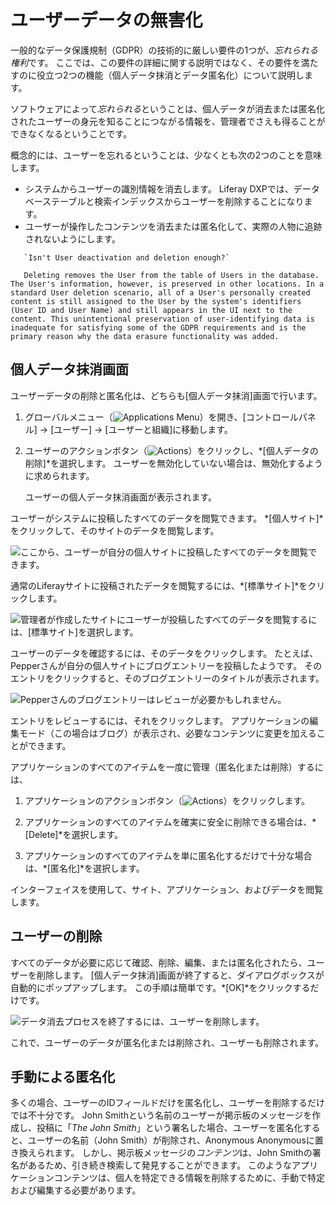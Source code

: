 # ユーザーデータの無害化

一般的なデータ保護規制（GDPR）の技術的に厳しい要件の1つが、*忘れられる権利*です。 ここでは、この要件の詳細に関する説明ではなく、その要件を満たすのに役立つ2つの機能（個人データ抹消とデータ匿名化）について説明します。

ソフトウェアによって*忘れられる*ということは、個人データが消去または匿名化されたユーザーの身元を知ることにつながる情報を、管理者でさえも得ることができなくなるということです。

概念的には、ユーザーを忘れるということは、少なくとも次の2つのことを意味します。

  - システムからユーザーの識別情報を消去します。 Liferay DXPでは、データベーステーブルと検索インデックスからユーザーを削除することになります。
  - ユーザーが操作したコンテンツを消去または匿名化して、実際の人物に追跡されないようにします。

<!-- end list -->

``` tip::
   `Isn't User deactivation and deletion enough?`

   Deleting removes the User from the table of Users in the database. The User's information, however, is preserved in other locations. In a standard User deletion scenario, all of a User's personally created content is still assigned to the User by the system's identifiers (User ID and User Name) and still appears in the UI next to the content. This unintentional preservation of user-identifying data is inadequate for satisfying some of the GDPR requirements and is the primary reason why the data erasure functionality was added.
```

## 個人データ抹消画面

ユーザーデータの削除と匿名化は、どちらも[個人データ抹消]画面で行います。

1.  グローバルメニュー（![Applications Menu](../../images/icon-applications-menu.png)）を開き、[コントロールパネル] → [ユーザー] → [ユーザーと組織]に移動します。

2.  ユーザーのアクションボタン（![Actions](../../images/icon-actions.png)）をクリックし、*[個人データの削除]*を選択します。 ユーザーを無効化していない場合は、無効化するように求められます。

    ユーザーの個人データ抹消画面が表示されます。

ユーザーがシステムに投稿したすべてのデータを閲覧できます。 *[個人サイト]*をクリックして、そのサイトのデータを閲覧します。

![ここから、ユーザーが自分の個人サイトに投稿したすべてのデータを閲覧できます。](./sanitizing-user-data/images/01.png)

通常のLiferayサイトに投稿されたデータを閲覧するには、*[標準サイト]*をクリックします。

![管理者が作成したサイトにユーザーが投稿したすべてのデータを閲覧するには、[標準サイト]を選択します。](./sanitizing-user-data/images/02.png)

ユーザーのデータを確認するには、そのデータをクリックします。 たとえば、Pepperさんが自分の個人サイトにブログエントリーを投稿したようです。 そのエントリをクリックすると、そのブログエントリーのタイトルが表示されます。

![Pepperさんのブログエントリーはレビューが必要かもしれません。](./sanitizing-user-data/images/03.png)

エントリをレビューするには、それをクリックします。 アプリケーションの編集モード（この場合はブログ）が表示され、必要なコンテンツに変更を加えることができます。

アプリケーションのすべてのアイテムを一度に管理（匿名化または削除）するには、

1.  アプリケーションのアクションボタン（![Actions](../../images/icon-actions.png)）をクリックします。

2.  アプリケーションのすべてのアイテムを確実に安全に削除できる場合は、*[Delete]*を選択します。

3.  アプリケーションのすべてのアイテムを単に匿名化するだけで十分な場合は、*[匿名化]*を選択します。

インターフェイスを使用して、サイト、アプリケーション、およびデータを閲覧します。

## ユーザーの削除

すべてのデータが必要に応じて確認、削除、編集、または匿名化されたら、ユーザーを削除します。 [個人データ抹消]画面が終了すると、ダイアログボックスが自動的にポップアップします。 この手順は簡単です。*[OK]*をクリックするだけです。

![データ消去プロセスを終了するには、ユーザーを削除します。](./sanitizing-user-data/images/04.png)

これで、ユーザーのデータが匿名化または削除され、ユーザーも削除されます。

## 手動による匿名化

多くの場合、ユーザーのIDフィールドだけを匿名化し、ユーザーを削除するだけでは不十分です。 John Smithという名前のユーザーが掲示板のメッセージを作成し、投稿に「*The John Smith*」という署名した場合、ユーザーを匿名化すると、ユーザーの名前（John Smith）が削除され、Anonymous Anonymousに置き換えられます。 しかし、掲示板メッセージの*コンテンツ*は、John Smithの署名があるため、引き続き検索して発見することができます。 このようなアプリケーションコンテンツは、個人を特定できる情報を削除するために、手動で特定および編集する必要があります。
